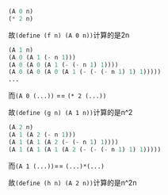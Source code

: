 ```lisp
(A 0 n)
(* 2 n)
```

故`(define (f n) (A 0 n))`计算的是2n





```lisp
(A 1 n)
(A 0 (A 1 (- n 1)))
(A 0 (A 0 (A 1 (- (- n 1) 1))))
(A 0 (A 0 (A 0 (A 1 (- (- (- n 1) 1) 1)))))
...
```

而`(A 0 (...))` == `(* 2 (...))`

故`(define (g n) (A 1 n))`计算的是n^2



```lisp
(A 2 n)
(A 1 (A 2 (- n 1)))
(A 1 (A 1 (A 2 (- (- n 1) 1))))
(A 1 (A 1 (A 1 (A 2 (- (- (- n 1) 1) 1)))))
```

而`(A 1 (...))`== `(...)*(...)`

故`(define (h n) (A 2 n))`计算的是n^2n